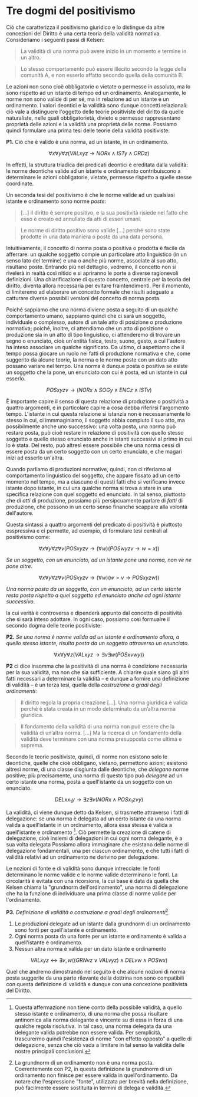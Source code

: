 # Tre dogmi del positivismo

Ciò che caratterizza il positivismo giuridico e lo distingue da altre concezioni del Diritto è una certa teoria della validità normativa.
Consideriamo i seguenti passi di Kelsen:

> La validità di una norma può avere inizio in un momento e termine in un altro.

> Lo stesso comportamento può essere illecito secondo la legge della comunità A, e non esserlo affatto secondo quella della comunità B.

Le azioni non sono cioè obbligatorie o vietate o permesse in assoluto, ma lo sono rispetto ad un istante di tempo ed un ordinamento.
Analogamente, le norme non sono valide di per sé, ma in relazione ad un istante e un ordinamento. I valori deontici e la validità sono dunque
concetti relazionali: ciò vale a distinguere l'oggetto delle teorie positiviste del diritto da quelle naturaliste, nelle quali obbligatorietà,
divieto e permesso rappresentano proprietà delle azioni e la validità una proprietà delle norme. Possiamo quindi formulare una prima tesi
delle teorie della validità positiviste:

**P1.** Ciò che è valido è una norma, ad un istante, in un ordinamento.

$$
∀x∀y∀z (VALxyz \to NORx \land ISTy \land ORDz)
$$

In effetti, la struttura triadica dei predicati deontici è ereditata dalla validità: le norme deontiche valide ad un istante e ordinamento
contribuiscono a determinare le azioni obbligatorie, vietate, permesse rispetto a quelle stesse coordinate.

Un seconda tesi del positivismo è che le norme valide ad un qualsiasi istante e ordinamento sono norme *poste*:

> […] il diritto è sempre positivo, e la sua positività risiede nel fatto che esso è
  creato ed annullato da atti di esseri umani.

> Le norme di diritto positivo sono valide […] perché sono state prodotte in
   una data maniera o poste da una data persona.

Intuitivamente, il concetto di norma posta o positiva o prodotta è facile da afferrare: un qualche soggetto
compie un particolare atto linguistico (in un senso lato del termine) e una o anche più norme, associate al suo atto,
risultano poste. Entrando più nel dettaglio, vedremo, il concetto non si rivelerà in realtà così nitido e si apriranno
le porte a diverse ragionevoli definizioni. Una chiarificazione di questo concetto, centrale per la teoria del diritto,
diventa allora necessaria per evitare fraintendimenti. Per il momento, ci limiteremo ad elaborare un concetto formale
che risulti adeguato a catturare diverse possibili versioni del concetto di norma posta.

Poiché sappiamo che una norma diviene posta a seguito di un qualche comportamento umano, sappiamo quindi che ci sarà un soggetto,
individuale o complesso, autore di un tale atto di posizione o produzione normativa; poiché, inoltre, ci attendiamo che un atto di posizione
o produzione sia in un atto di tipo linguistico, ci attenderemo di trovare un segno o enunciato, cioè un'entità fisica, testo, suono, gesto,
a cui l'autore ha inteso associare un qualche significato.
Da ultimo, ci aspettiamo che il tempo possa giocare un ruolo nei fatti di produzione normativa e che, come suggerito da alcune teorie,
la norma o le norme poste con un dato atto possano variare nel tempo.
Una norma è dunque posta o positiva se esiste un soggetto che la pone, un enunciato con cui è posta, ed un istante in cui esserlo.

$$
POSxyzv \to (NORx \land SOGy \land ENCz \land ISTv)
$$

È importante capire il senso di questa relazione di produzione o positività a quattro argomenti, e in particolare capire a cosa debba riferirsi
l'argomento tempo. L'istante in cui questa relazione si istanzia non è necessariamente lo stesso in cui, ci immmaginiamo, il soggetto
abbia compiuto il suo atto, ma possibilmente anche uno successivo: una volta posta, una norma può restare posta, può cioè restare in relazione
di positività con quello stesso soggetto e quello stesso enunciato anche in istanti successivi al primo in cui lo è stata. Del resto,
può altresì essere possibile che una norma cessi di essere posta da un certo soggetto con un certo enunciato, e che magari inizi ad esserlo un'altra.

Quando parliamo di produzioni normative, quindi, non ci riferiamo al comportamento linguistico del soggetto, che appare fissato
ad un certo momento nel tempo, ma a ciascuno di questi fatti che si verificano invece istante dopo istante, in cui una qualche
norma si trova a stare in una specifica relazione con quel soggetto ed enunciato. In tal senso, piuttosto che di *atti*
di produzione, possiamo più persipcuamente parlare di *fatti* di produzione, che possono in un certo senso finanche scappare
alla volontà dell'autore.

Questa sintassi a quattro argomenti del predicato di positività è piuttosto esspressiva e ci permette, ad esempio,
di formulare tesi centrali al positivismo come:

$$
∀x∀y∀z∀v (POSxyzv \to (∀w)(POSwyzv \to w=x))
$$

*Se un soggetto, con un enunciato, ad un istante pone una norma, non ve ne pone altre.*

$$
∀x∀y∀z∀v (POSxyzv \to (∀w)(w>v \to POSxyzw))
$$

*Una norma posta da un soggetto, con un enunciato, ad un certo istante resta posta rispetto a quel soggetto ed enunciato anche ad ogni istante
successivo.*

la cui verità è controversa e dipenderà appunto dal concetto di positività che si sarà inteso adottare.
In ogni caso, possiamo così formualre il secondo dogma delle teorie positiviste:

**P2.** *Se una norma è norme valida ad un istante e ordinamento allora, a quello stesso istante, risulta posta da un soggetto
attraverso un enunciato.*

$$
∀x∀y∀z(VALxyz \to ∃v∃w (POSxvwy))
$$

**P2** ci dice insomma che la positività di una norma è condizione necessaria per la sua validità, ma non che sia sufficiente.
A chiarire quale siano gli altri fatti necessari a determinare la validità – e dunque a fornire una definizione di validità –
è un terza tesi, quella della *costruzione a gradi degli ordinamenti*:

> Il diritto regola la propria creazione […]. Una norma giuridica è valida
  perché è stata creata in un modo determinato da un’altra norma giuridica.

> Il fondamento della validità di una norma non può essere che la validità
  di un’altra norma. […] Ma la ricerca di un fondamento della validità deve
  terminare con una norma presupposta come ultima e suprema.

Secondo le teorie positiviste, quindi, di norme non esistono solo le deontiche, quelle che cioè 
obbligano, vietano, permettono azioni; esistono altresì norme, di una classe disgiunta dalle deontiche,
che *delegano* norme positive; più precisamente, una norma di questo tipo può *delegare* ad un certo istante
una norma, posta a quell'istante da un soggetto con un enunciato.

$$
DELxx_1y \to ∃z∃v (NORx \land POSx_1zvy)
$$

La validità, ci viene dunque detto da Kelsen, si trasmette attraverso i fatti di delegazione:
se una norma è delegata ad un certo istante da una norma valida a quell'istante in un ordinamento,
allora essa stessa è valida a quell'istante e ordinamento [^1].
Ciò permette la creazione di catene di delegazione, cioè insiemi di delegazioni in cui ogni norma delegante,
è a sua volta delegata 
Possiamo allora immaginare che esistano delle norme di delegazione fondamentali, una per ciascun ordinamento,
e che tutti i fatti di validità relativi ad un ordinamento ne derivino per delegazione.

[^1]: Questa affermazione non tiene conto della possibile validità, a quello stesso istante e ordinamento, di una norma
che possa risultare antinomica alla norma delegante e vincente su di essa in forza di una qualche regola risolutiva.
In tal caso, una norma delegata da una delegante valida potrebbe non essere valida.
Per semplicità, trascurermo quindi l'esistenza di norme "con effetto opposto" a quelle di delegazione, senza
che ciò vada a limitare in tal senso la validità delle nostre principali conclusioni.


Le nozioni di fonte e di validità sono dunque intrecciate: le fonti determinano le norme valide e le norme valide determinano le fonti.
La circolarità è evitata con una ricorsione, la cui base è data da quella che Kelsen chiama la "grundnorm dell'ordinamento",
una norma di delegazione che ha la funzione di individuare una prima classe di norme valide per l'ordinamento.

**P3.** *Definizione di validità o costruzione a gradi degli ordinamenti*[^2]
1. Le produzioni delegate ad un istante dalla grundnorm di un ordinamento sono fonti per quell'istante e ordinamento.
2. Ogni norma posta da una fonte per un istante e ordinamento è valida a quell'istante e ordinamento.
3. Nessun altra norma è valida per un dato istante e ordinamento

$$
VALxyz \leftrightarrow \exists v,w ((GRNvz \lor VALvyz) \land DELvw \land POSwx)
$$

[^2]: La grundnorm di un ordinamento non è una norma posta. Coerentemente con P2, in questa definizione la grundnorm di un ordinamento
non finisce per essere valida in quell'ordinamento. Da notare che l'espressione "fonte", utilizzata per brevità nella definizione,
può facilmente essere sostituita in termini di delega e validità.

Quel che andremo dimostrando nel seguito è che alcune nozioni di norma posta suggerite da una parte rilevante della dottrina non sono
compatibili con questa definizione di validità e dunque con una concezione positivista del Diritto.



